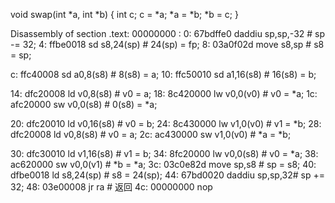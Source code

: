 void swap(int *a, int *b)
{
	int c;
	c = *a;
	*a = *b;
	*b = c;
}

Disassembly of section .text:
00000000 <swap>:
   0:	67bdffe0 	daddiu	sp,sp,-32	# sp -= 32;
   4:	ffbe0018 	sd	s8,24(sp)		# 24(sp) = fp;
   8:	03a0f02d 	move	s8,sp		# s8 = sp;

   c:	ffc40008 	sd	a0,8(s8)	# 8(s8) = a;
  10:	ffc50010 	sd	a1,16(s8)	# 16(s8) = b;

  14:	dfc20008 	ld	v0,8(s8)	# v0 = a;
  18:	8c420000 	lw	v0,0(v0)	# v0 = *a;
  1c:	afc20000 	sw	v0,0(s8)	# 0(s8) = *a;

  20:	dfc20010 	ld	v0,16(s8)	# v0 = b;
  24:	8c430000 	lw	v1,0(v0)	# v1 = *b;
  28:	dfc20008 	ld	v0,8(s8)	# v0 = a;
  2c:	ac430000 	sw	v1,0(v0)	# *a = *b;

  30:	dfc30010 	ld	v1,16(s8)	# v1 = b;
  34:	8fc20000 	lw	v0,0(s8)	# v0 = *a;
  38:	ac620000 	sw	v0,0(v1)	# *b = *a;
  3c:	03c0e82d 	move	sp,s8	# sp = s8;
  40:	dfbe0018 	ld	s8,24(sp)	# s8 = 24(sp);
  44:	67bd0020 	daddiu	sp,sp,32# sp += 32;
  48:	03e00008 	jr	ra		# 返回
  4c:	00000000 	nop
